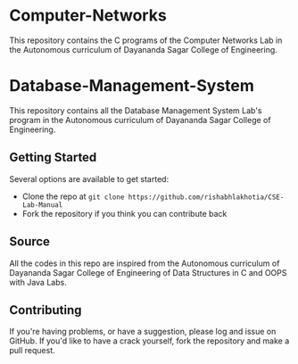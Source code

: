 # Computer-Networks
This repository contains the C programs of the Computer Networks Lab in the Autonomous curriculum of Dayananda Sagar College of Engineering.

# Database-Management-System
This repository contains all the Database Management System Lab's program in the Autonomous curriculum of Dayananda Sagar College of Engineering.

## Getting Started
Several options are available to get started:
* Clone the repo at `git clone https://github.com/rishabhlakhotia/CSE-Lab-Manual`
* Fork the repository if you think you can contribute back

## Source
All the codes in this repo are inspired from the Autonomous curriculum of Dayananda Sagar College of Engineering of Data Structures in C and OOPS with Java Labs.

## Contributing
If you're having problems, or have a suggestion, please log and issue on GitHub. If you'd like to have a crack yourself, fork the repository and make a pull request.
